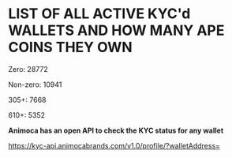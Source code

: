 # LIST OF ALL ACTIVE KYC'd WALLETS AND HOW MANY APE COINS THEY OWN

Zero: 28772

Non-zero: 10941

305+: 7668

610+: 5352

**Animoca has an open API to check the KYC status for any wallet**

https://kyc-api.animocabrands.com/v1.0/profile/?walletAddress=